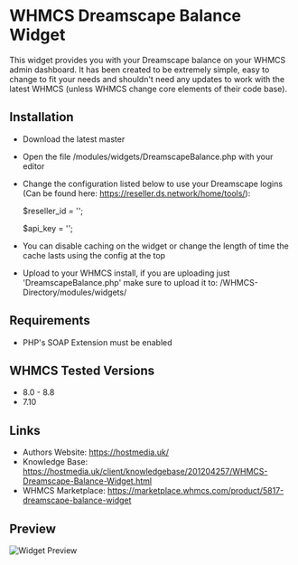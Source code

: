 # WHMCS Dreamscape Balance Widget

This widget provides you with your Dreamscape balance on your WHMCS admin dashboard. It has been created to be extremely simple, easy to change to fit your needs and shouldn't need any updates to work with the latest WHMCS (unless WHMCS change core elements of their code base).

## Installation
* Download the latest master
* Open the file /modules/widgets/DreamscapeBalance.php with your editor
* Change the configuration listed below to use your Dreamscape logins (Can be found here: https://reseller.ds.network/home/tools/):

  $reseller_id = '';

  $api_key = '';

* You can disable caching on the widget or change the length of time the cache lasts using the config at the top 
* Upload to your WHMCS install, if you are uploading just 'DreamscapeBalance.php' make sure to upload it to: /WHMCS-Directory/modules/widgets/

## Requirements
* PHP's SOAP Extension must be enabled

## WHMCS Tested Versions
* 8.0 - 8.8
* 7.10

## Links
* Authors Website: https://hostmedia.uk/
* Knowledge Base: https://hostmedia.uk/client/knowledgebase/201204257/WHMCS-Dreamscape-Balance-Widget.html
* WHMCS Marketplace: https://marketplace.whmcs.com/product/5817-dreamscape-balance-widget

## Preview
![Widget Preview](https://hostmedia.uk/client/images/kb/8_dreamscape-balance-widget.png)
